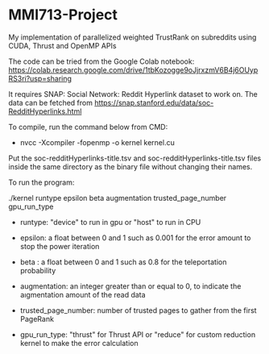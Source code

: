 # MMI713-Project
My implementation of parallelized weighted TrustRank on subreddits using CUDA, Thrust and OpenMP APIs

The code can be tried from the Google Colab notebook:
https://colab.research.google.com/drive/1tbKozogge9oJjrxzmV6B4j6OUypRS3ri?usp=sharing


It requires SNAP: Social Network: Reddit Hyperlink dataset to work on. The data can be fetched from https://snap.stanford.edu/data/soc-RedditHyperlinks.html


To compile, run the command below from CMD: 
- nvcc -Xcompiler -fopenmp -o kernel kernel.cu

Put the soc-redditHyperlinks-title.tsv and soc-redditHyperlinks-title.tsv files inside the same directory as the binary file without changing their names.

To run the program:

./kernel runtype epsilon beta augmentation trusted_page_number gpu_run_type

- runtype: "device" to run in gpu or "host" to run in CPU

- epsilon: a float between 0 and 1 such as 0.001 for the error amount to stop the power iteration

- beta   : a float between 0 and 1 such as 0.8 for the teleportation probability 

- augmentation: an integer greater than or equal to 0, to indicate the aıgmentation amount of the read data

- trusted_page_number: number of trusted pages to gather from the first PageRank

- gpu_run_type: "thrust" for Thrust API or "reduce" for custom reduction kernel to make the error calculation
